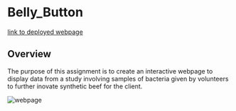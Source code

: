 # Belly_Button

[link to deployed webpage](http://127.0.0.1:5501/index_1.html)


## Overview
The purpose of this assignment is to create an interactive webpage to display data from a study involving samples of bacteria given by volunteers to further inovate synthetic beef for the client.


![webpage](webpage.png)
